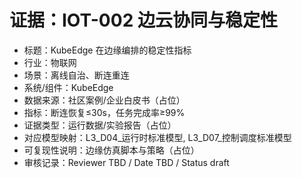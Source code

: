 # 证据：IOT-002 边云协同与稳定性

- 标题：KubeEdge 在边缘编排的稳定性指标
- 行业：物联网
- 场景：离线自治、断连重连
- 系统/组件：KubeEdge
- 数据来源：社区案例/企业白皮书（占位）
- 指标：断连恢复≤30s，任务完成率≥99%
- 证据类型：运行数据/实验报告（占位）
- 对应模型映射：L3_D04_运行时标准模型, L3_D07_控制调度标准模型
- 可复现性说明：边缘仿真脚本与策略（占位）
- 审核记录：Reviewer TBD / Date TBD / Status draft
